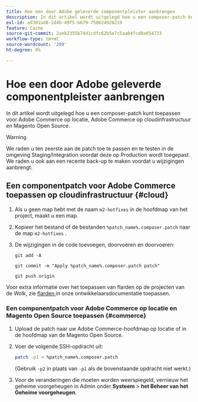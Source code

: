 ```yaml
---
title: Hoe een door Adobe geleverde componentpleister aanbrengen
description: In dit artikel wordt uitgelegd hoe u een composer-patch kunt toepassen voor Adobe Commerce op locatie, Adobe Commerce op cloudinfrastructuur en Magento Open Source.
exl-id: a9301ad8-1d4b-49f5-b679-758624928219
feature: Cache
source-git-commit: 2aeb2355b74d1cdfc62b5e7c5aa04fcd0a654733
workflow-type: tm+mt
source-wordcount: '209'
ht-degree: 0%

---
```


# Hoe een door Adobe geleverde componentpleister aanbrengen

In dit artikel wordt uitgelegd hoe u een composer-patch kunt toepassen voor Adobe Commerce op locatie, Adobe Commerce op cloudinfrastructuur en Magento Open Source.

>[!WARNING]
>
>We raden u ten zeerste aan de patch toe te passen en te testen in de omgeving Staging/Integration voordat deze op Production wordt toegepast. We raden u ook aan een recente back-up te maken voordat u wijzigingen aanbrengt.

## Een componentpatch voor Adobe Commerce toepassen op cloudinfrastructuur {#cloud}

1. Als u geen map hebt met de naam `m2-hotfixes` in de hoofdmap van het project, maakt u een map.
1. Kopieer het bestand of de bestanden `%patch_name%.composer.patch` naar de map `m2-hotfixes` .
1. De wijzigingen in de code toevoegen, doorvoeren en doorvoeren:

   ```git
   git add -A
   ```

   ```git
   git commit -m "Apply %patch_name%.composer.patch patch"
   ```

   ```git
   git push origin
   ```

Voor extra informatie over het toepassen van flarden op de projecten van de Wolk, zie [ flarden ](https://experienceleague.adobe.com/nl/docs/commerce-cloud-service/user-guide/develop/upgrade/apply-patches) in onze ontwikkelaarsdocumentatie toepassen.

### Een componentpatch voor Adobe Commerce op locatie en Magento Open Source toepassen {#commerce}

1. Upload de patch naar uw Adobe Commerce-hoofdmap op locatie of in de hoofdmap van de Magento Open Source.
1. Voer de volgende SSH-opdracht uit:

   ```bash
   patch -p1 < %patch_name%.composer.patch
   ```

   (Gebruik `-p2` in plaats van `-p1` als de bovenstaande opdracht niet werkt.)

1. Voor de veranderingen die moeten worden weerspiegeld, vernieuw het geheime voorgeheugen in Admin onder **Systeem** > **het Beheer van het Geheime voorgeheugen**.
